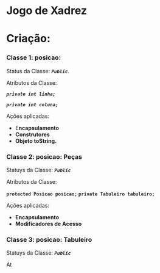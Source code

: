 # Jogo de Xadrez

# Criação:

### Classe 1: **posicao:**

Status da Classe: ***`Public`***.

Atributos da Classe:

***`private int linha;`***

***`private int coluna;`***

Ações aplicadas:

- E**ncapsulamento**
- **Construtores**
- **Objeto toString.**

### Classe 2: **posicao: Peças**

Statuys da Classe: ***`Public`***

Atributos da Classe:

**`protected Posicao posicao;`
`private Tabuleiro tabuleiro;`**

Ações aplicadas:

- **Encapsulamento**
- **Modificadores de Acesso**

### Classe 3: **posicao: Tabuleiro**

Statuys da Classe: ***`Public`***

At